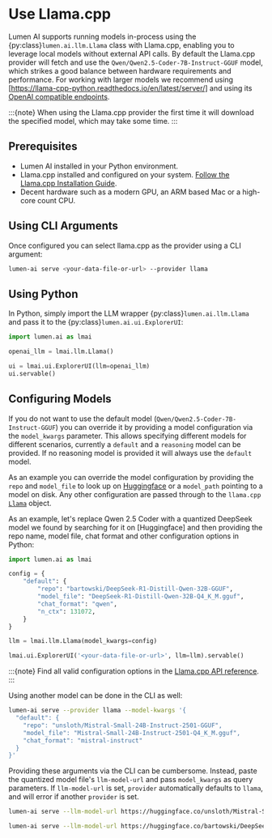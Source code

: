 # Use Llama.cpp

Lumen AI supports running models in-process using the {py:class}`lumen.ai.llm.Llama` class with Llama.cpp, enabling you to leverage local models without external API calls. By default the Llama.cpp provider will fetch and use the `Qwen/Qwen2.5-Coder-7B-Instruct-GGUF` model, which strikes a good balance between hardware requirements and performance. For working with larger models we recommend using [https://llama-cpp-python.readthedocs.io/en/latest/server/] and using its [OpenAI compatible endpoints](https://llama-cpp-python.readthedocs.io/en/latest/server/).

:::{note}
When using the Llama.cpp provider the first time it will download the specified model, which may take some time.
:::

## Prerequisites

- Lumen AI installed in your Python environment.
- Llama.cpp installed and configured on your system. [Follow the Llama.cpp Installation Guide](https://llama-cpp-python.readthedocs.io/en/latest/).
- Decent hardware such as a modern GPU, an ARM based Mac or a high-core count CPU.

## Using CLI Arguments

Once configured you can select llama.cpp as the provider using a CLI argument:

```bash
lumen-ai serve <your-data-file-or-url> --provider llama
```

## Using Python

In Python, simply import the LLM wrapper {py:class}`lumen.ai.llm.Llama` and pass it to the {py:class}`lumen.ai.ui.ExplorerUI`:

```python
import lumen.ai as lmai

openai_llm = lmai.llm.Llama()

ui = lmai.ui.ExplorerUI(llm=openai_llm)
ui.servable()
```

## Configuring Models

If you do not want to use the default model (`Qwen/Qwen2.5-Coder-7B-Instruct-GGUF`) you can override it by providing a model configuration via the `model_kwargs` parameter. This allows specifying different models for different scenarios, currently a `default` and a `reasoning` model can be provided. If no reasoning model is provided it will always use the `default` model.

As an example you can override the model configuration by providing the `repo` and `model_file` to look up on [Huggingface](https://huggingface.co/) or a `model_path` pointing to a model on disk. Any other configuration are passed through to the `llama.cpp` [`Llama`](https://llama-cpp-python.readthedocs.io/en/latest/api-reference/#high-level-api) object.

As an example, let's replace Qwen 2.5 Coder with a quantized DeepSeek model we found by searching for it on [Huggingface] and then providing the repo name, model file, chat format and other configuration options in Python:

```python
import lumen.ai as lmai

config = {
    "default": {
        "repo": "bartowski/DeepSeek-R1-Distill-Qwen-32B-GGUF",
        "model_file": "DeepSeek-R1-Distill-Qwen-32B-Q4_K_M.gguf",
        "chat_format": "qwen",
        "n_ctx": 131072,
    }
}

llm = lmai.llm.Llama(model_kwargs=config)

lmai.ui.ExplorerUI('<your-data-file-or-url>', llm=llm).servable()
```

:::{note}
Find all valid configuration options in the [Llama.cpp API reference](https://llama-cpp-python.readthedocs.io/en/latest/api-reference/#high-level-api).
:::

Using another model can be done in the CLI as well:

```bash
lumen-ai serve --provider llama --model-kwargs '{
  "default": {
    "repo": "unsloth/Mistral-Small-24B-Instruct-2501-GGUF",
    "model_file": "Mistral-Small-24B-Instruct-2501-Q4_K_M.gguf",
    "chat_format": "mistral-instruct"
  }
}'
```

Providing these arguments via the CLI can be cumbersome. Instead, paste the quantized model file's `llm-model-url` and pass `model_kwargs` as query parameters. If `llm-model-url` is set, `provider` automatically defaults to `llama`, and will error if another `provider` is set.

```bash
lumen-ai serve --llm-model-url https://huggingface.co/unsloth/Mistral-Small-24B-Instruct-2501-GGUF/blob/main/Mistral-Small-24B-Instruct-2501-Q4_K_M.gguf?chat_format=mistral-instruct
```

```bash
lumen-ai serve --llm-model-url https://huggingface.co/bartowski/DeepSeek-R1-Distill-Qwen-32B-GGUF/blob/main/DeepSeek-R1-Distill-Qwen-32B-Q4_K_M.gguf?chat_format=qwen&n_ctx=131072
```

